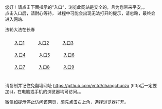 您好！请点击下面指示的“入口”，浏览此网站是安全的，且为您带来平安。。 <br/>
点击入口后，请耐心等待， 过程中可能会出现无法打开的提示，请忽略，最终会进入网站. </br>

法轮大法在长春<br/>
<div style="padding:10px"><a style="margin:20px" target="_blank" href="https://d3lj5ly5trvutb.cloudfront.net/2Qpsp?krkbdwun" id="ccLink1" rel="nofollow">入口1</a> <a target="_blank" style="margin:20px" href="https://d2fk0u8ahz4ub9.cloudfront.net/2Qpsp?uhvyluw" id="ccLink2" rel="nofollow">入口2</a> <a style="margin:20px" target="_blank" href="https://d36zddo8ls49zw.cloudfront.net/2Qpsp?uqfos" id="ccLink3" rel="nofollow">入口3</a></div>

<div style="padding:10px" ><a style="margin:20px" target="_blank" href="https://d3lj5ly5trvutb.cloudfront.net/2Qpsp?krkbdwun" id="ccLink4" rel="nofollow">入口4</a> <a style="margin:20px" href="https://d2fk0u8ahz4ub9.cloudfront.net/2Qpsp?uhvyluw" target="_blank" id="ccLink5" rel="nofollow">入口5</a> <a style="margin:20px" href="https://d36zddo8ls49zw.cloudfront.net/2Qpsp?uqfos" target="_blank" id="ccLink6" rel="nofollow">入口6</a></div>

<div style="padding:10px"><a style="margin:20px" target="_blank" href="https://d3lj5ly5trvutb.cloudfront.net/2Qpsp?krkbdwun" id="ccLink7" rel="nofollow">入口7</a> <a style="margin:20px" href="https://d2fk0u8ahz4ub9.cloudfront.net/2Qpsp?uhvyluw" target="_blank" id="ccLink8" rel="nofollow">入口8</a> <a style="margin:20px" target="_blank" href="https://d36zddo8ls49zw.cloudfront.net/2Qpsp?uqfos" id="ccLink9" rel="nofollow">入口9</a></div>

<br/>



请复制并记住免翻墙网址 https://github.com/yntd/changchunzx (http后一定要加s)，在电脑或手机的浏览器均可访问。。<br/>

微信如提示停止访问该网页，须先点击右上角，选择浏览器打开。
